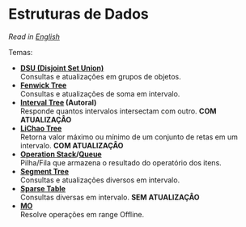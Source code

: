 # Estruturas de Dados

*Read in [English](README.en.md)*

Temas:
* **[DSU (Disjoint Set Union)](DSU/)**  
Consultas e atualizações em grupos de objetos.
* **[Fenwick Tree](Fenwick%20Tree)**  
Consultas e atualizações de soma em intervalo.
* **[Interval Tree](Interval%20Tree) (Autoral)**  
Responde quantos intervalos intersectam com outro. **COM ATUALIZAÇÂO**
* **[LiChao Tree](LiChao%20Tree)**  
Retorna valor máximo ou mínimo de um conjunto de retas em um intervalo. **COM ATUALIZAÇÂO**
* **[Operation Stack](Operation%20Stack)/[Queue](Operation%20Queue)**  
Pilha/Fila que armazena o resultado do operatório dos itens.
* **[Segment Tree](Segment%20Tree)**  
Consultas e atualizações diversos em intervalo.
* **[Sparse Table](Sparse%20Table/)**  
Consultas diversas em intervalo. **SEM ATUALIZAÇÂO**
* **[MO](MO/)**  
Resolve operações em range Offline.

